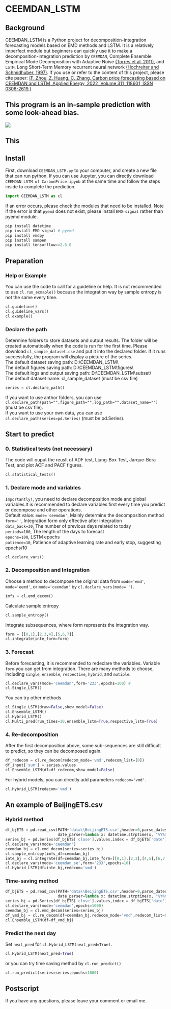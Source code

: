 CEEMDAN_LSTM
===
## Background 
CEEMDAN_LSTM is a Python project for decomposition-integration forecasting models based on EMD methods and LSTM. It is a relatively imperfect module but beginners can quickly use it to make a decomposition-integration prediction by `CEEMDAN`, Complete Ensemble Empirical Mode Decomposition with Adaptive Noise [(Torres et al. 2011)](https://ieeexplore.ieee.org/abstract/document/5947265/), and `LSTM`, Long Short-Term Memory recurrent neural network [(Hochreiter and Schmidhuber, 1997)](https://ieeexplore.ieee.org/abstract/document/6795963). If you use or refer to the content of this project, please cite paper: [(F. Zhou, Z. Huang, C. Zhang,
Carbon price forecasting based on CEEMDAN and LSTM, Applied Energy, 2022, Volume 311, 118601, ISSN 0306-2619.)](https://doi.org/10.1016/j.apenergy.2022.118601.)

## This program is an in-sample prediction with some look-ahead bias.
![](https://github.com/FateMurphy/CEEMDAN_LSTM/blob/main/figure/Hybrid%20CEEMDAN-VMD-LSTM%20predictor%20flowchart.svg)
## This 
## Install
First, download `CEEMDAN_LSTM.py` to your computer, and create a new file that can run python. If you can use Jupyter, you can directly download `CEEMDAN LSTM of CarbonPrice.ipynb` at the same time and follow the steps inside to complete the prediction.

```python
import CEEMDAN_LSTM as cl
```
If an error occurs, please check the modules that need to be installed. Note if the error is that `pyemd` does not exist, please install `EMD-signal` rather than pyemd module.

```python
pip install datetime
pip install EMD-signal # pyemd
pip install vmdpy
pip install sampen
pip install tensorflow==2.5.0
```
  
## Preparation
### Help or Example
You can use the code to call for a guideline or help. It is not recommended to use `cl.run_exmaple()` because the integration way by sample entropy is not the same every time.
```python
cl.guideline()
cl.guideline_vars()
cl.example()
```

### Declare the path
Determine folders to store datasets and output results. The folder will be created automatically when the code is run for the first time. Please download `cl_sample_dataset.csv` and put it into the declared folder. If it runs successfully, the program will display a picture of the series.  
The default dataset saving path: D:\\CEEMDAN_LSTM\\  
The default figures saving path: D:\\CEEMDAN_LSTM\\figures\\  
The default logs and output saving path: D:\\CEEMDAN_LSTM\\subset\\  
The default dataset name: cl_sample_dataset (must be csv file)    
```python
series = cl.declare_path()
```
If you want to use anthor folders, you can use `cl.declare_path(path="",figure_path="",log_path="",dataset_name="")` (must be csv file).  
If you want to use your own data, you can use `cl.declare_path(series=pd.Series)` (must be pd.Series).

  
## Start to predict
### 0. Statistical tests (not necessary)
The code will ouput the reuslt of ADF test, Ljung-Box Test, Jarque-Bera Test, and plot ACF and PACF figures.
```python
cl.statistical_tests()
```
### 1. Declare mode and variables
`Importantly!`, you need to declare decomposition mode and global variables.It is recommended to declare variables first every time you predict or decompose and other operations.  
Default value:
`mode='ceemdan'`, Mainly determine the decomposition method  
`form=''`, Integration form only effective after integration  
`data_back=30`, The number of previous days related to today  
`periods=100`, The length of the days to forecast  
`epochs=100`, LSTM epochs  
`patience=10`, Patience of adaptive learning rate and early stop, suggesting epochs/10  
```python
cl.declare_vars()
```

### 2. Decomposition and Integration
Choose a method to decompose the original data from `mode='emd'`, `mode='eemd'`, or `mode='ceemdan'` by `cl.declare_vars(mode='')`.
```python
imfs = cl.emd_decom()
```
Calculate sample entropy
```python
cl.sample_entropy()
```
Integrate subsequences, where form represents the integration way.
```python
form = [[0,1],[2,3,4],[5,6,7]]
cl.integrate(inte_form=form) 
```

### 3. Forecast
Before forecasting, it is recommended to redeclare the variables. Variable `form` you can get from integration.
There are many methods to choose, including `single`, `ensemble`, `respective`, `hybrid`, and `mutiple`.
```python
cl.declare_vars(mode='ceemdan',form='233',epochs=100) # 
cl.Single_LSTM()
```
You can try other methods
```python
cl.Single_LSTM(draw=False,show_model=False)
cl.Ensemble_LSTM()
cl.Hybrid_LSTM()
cl.Multi_pred(run_times=10,ensemble_lstm=True,respective_lstm=True)
```

### 4. Re-decomposition
After the first decomposition above, some sub-sequences are still difficult to predict, so they can be decomposed again.
```python
df_redecom = cl.re_decom(redecom_mode='vmd',redecom_list=[0]) 
df_input['sum'] = series.values
cl.Ensemble_LSTM(df=df_redecom,show_model=False)
```
For hybrid models, you can directly add parameters `redecom='vmd'`.
```python
cl.Hybrid_LSTM(redecom='vmd')
```
  
## An example of BeijingETS.csv
### Hybrid method
```python
df_bjETS = pd.read_csv(PATH+'data\\BeijingETS.csv',header=0,parse_dates=["date"],
                       date_parser=lambda x: datetime.strptime(x, "%Y%m%d"))
series_bj = pd.Series(df_bjETS['close'].values,index = df_bjETS['date']).sort_index().astype(float)
cl.declare_vars(mode='ceemdan')
ceemdan_bj = cl.emd_decom(series=series_bj)
cl.sample_entropy(imfs_df=ceemdan_bj)
inte_bj = cl.integrate(df=ceemdan_bj,inte_form=[[0,1],[2,3],[4,5],[6,7,8]]) # form may not be the same every time
cl.declare_vars(mode='ceemdan_se',form='233',epochs=10)
cl.Hybrid_LSTM(df=inte_bj,redecom='vmd')
```

### Time-saving method
```python
df_bjETS = pd.read_csv(PATH+'data\\BeijingETS.csv',header=0,parse_dates=["date"],
                       date_parser=lambda x: datetime.strptime(x, "%Y%m%d"))
series_bj = pd.Series(df_bjETS['close'].values,index = df_bjETS['date']).sort_index().astype(float)
cl.declare_vars(mode='ceemdan',epochs=1000)
ceemdan_bj = cl.emd_decom(series=series_bj)
df_vmd_bj = cl.re_decom(df=ceemdan_bj,redecom_mode='vmd',redecom_list=0) 
cl.Ensemble_LSTM(df=df_vmd_bj)
```

### Predict the next day
Set `next_pred` for `cl.Hybrid_LSTM(next_pred=True)`.
```python
cl.Hybrid_LSTM(next_pred=True)
```
or you can try time saving method by `cl.run_predict()`
```python
cl.run_predict(series=series,epochs=1000)
```


## Postscript
If you have any questions, please leave your comment or email me.
